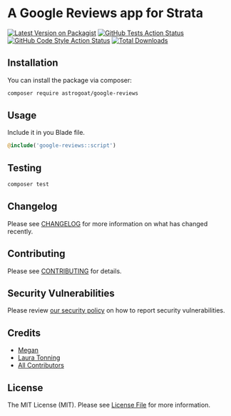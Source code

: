 # A Google Reviews app for Strata

[![Latest Version on Packagist](https://img.shields.io/packagist/v/astrogoat/google-reviews.svg?style=flat-square)](https://packagist.org/packages/astrogoat/google-reviews)
[![GitHub Tests Action Status](https://img.shields.io/github/workflow/status/astrogoat/google-reviews/run-tests?label=tests)](https://github.com/astrogoat/google-reviews/actions?query=workflow%3Arun-tests+branch%3Amain)
[![GitHub Code Style Action Status](https://img.shields.io/github/workflow/status/astrogoat/google-reviews/Check%20&%20fix%20styling?label=code%20style)](https://github.com/astrogoat/google-reviews/actions?query=workflow%3A"Check+%26+fix+styling"+branch%3Amain)
[![Total Downloads](https://img.shields.io/packagist/dt/astrogoat/google-reviews.svg?style=flat-square)](https://packagist.org/packages/astrogoat/google-reviews)

## Installation

You can install the package via composer:

```bash
composer require astrogoat/google-reviews
```

## Usage

Include it in you Blade file.

```php
@include('google-reviews::script')
```

## Testing

```bash
composer test
```

## Changelog

Please see [CHANGELOG](CHANGELOG.md) for more information on what has changed recently.

## Contributing

Please see [CONTRIBUTING](.github/CONTRIBUTING.md) for details.

## Security Vulnerabilities

Please review [our security policy](../../security/policy) on how to report security vulnerabilities.

## Credits

- [Megan](https://github.com/smolDev-ai)
- [Laura Tonning](https://github.com/tonning)
- [All Contributors](../../contributors)

## License

The MIT License (MIT). Please see [License File](LICENSE.md) for more information.
